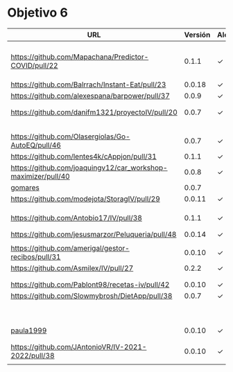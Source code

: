 # Objetivo 6

| URL                                                           | Versión | Alcanzado |
|---------------------------------------------------------------|---------|-----------|
| <!-- Enlace de noise-kngdm -->                                |         |           |
| <!-- Enlace de Esturillo98 -->                                |         |           |
| <!-- Enlace de LuisArostegui -->                              |         |           |
| <!-- Enlace de Paszser -->                                    |         |           |
| https://github.com/Mapachana/Predictor-COVID/pull/22          |  0.1.1  | ✓         |
| <!-- Enlace de eantoniocalo18 -->                             |         |           |
| <!-- Enlace de NachoCarher -->                                |         |           |
| <!-- Enlace de C L A -->                                      |         |           |
| https://github.com/Balrrach/Instant-Eat/pull/23               | 0.0.18  | ✓         |
| https://github.com/alexespana/barpower/pull/37                | 0.0.9   | ✓         |
| <!-- Enlace de Javierexmar -->                                |         |           |
| <!-- Enlace de MarinoFajardo -->                              |         |           |
| https://github.com/danifm1321/proyectoIV/pull/20              | 0.0.7   | ✓         |
| <!-- Enlace de josevilchez247 -->                             |         |           |
| <!-- Enlace de arguellesm -->                                 |         |           |
| <!-- Enlace de DFolchA -->                                    |         |           |
| <!-- Enlace de JaimeGM96 -->                                  |         |           |
| <!-- Enlace de agr8 -->                                       |         |           |
| https://github.com/Olasergiolas/Go-AutoEQ/pull/46             | 0.0.7   |  ✓        |
| https://github.com/lentes4k/cAppjon/pull/31                   | 0.1.1   | ✓         |
| https://github.com/joaquingv12/car_workshop-maximizer/pull/40 | 0.0.8   | ✓         |
| [gomares](https://github.com/gomares/More-mangas/pull/41)     | 0.0.7   |            |
| https://github.com/modejota/StoragIV/pull/29                  | 0.0.11  | ✓         |
| <!-- Enlace de argelion14 -->                                 |         |           |
| <!-- Enlace de juanmihdz -->                                  |         |           |
| <!-- Enlace de venrra -->                                     |         |           |
| https://github.com/Antobio17/IV/pull/38                       | 0.1.1   | ✓         |
| <!-- Enlace de manujurado1 -->                                |         |           |
| <!-- Enlace de migueorg -->                                   |         |           |
| https://github.com/jesusmarzor/Peluqueria/pull/48             | 0.0.14  | ✓         |
| <!-- Enlace de francisco3207 -->                              |         |           |
| https://github.com/amerigal/gestor-recibos/pull/31            | 0.0.10  | ✓         |
| https://github.com/Asmilex/IV/pull/27                         | 0.2.2   | ✓         |
| <!-- Enlace de ismaelmontesinos -->                           |         |           |
| <!-- Enlace de morevi -->                                     |         |           |
| https://github.com/Pablont98/recetas-iv/pull/42               | 0.0.10  | ✓         |
| https://github.com/Slowmybrosh/DietApp/pull/38                | 0.0.7   | ✓         |
| <!-- Enlace de sorozcov -->                                   |         |           |
| <!-- Enlace de jlortega00 -->                                 |         |           |
| <!-- Enlace de Xileon310 -->                                  |         |           |
| <!-- Enlace de Parka015 -->                                   |         |           |
| <!-- Enlace de edusegrich -->                                 |         |           |
| <!-- Enlace de LuisSS20 -->                                   |         |           |
| <!-- Enlace de juanfran00 -->                                 |         |           |
| <!-- Enlace de Albertotc99 -->                                |         |           |
| <!-- Enlace de aleveji -->                                    |         |           |
| [paula1999](https://github.com/paula1999/Tune-in/pull/22)     | 0.0.10  |  ✓        |
| <!-- Enlace de xCyal -->                                      |         |           |
| <!-- Enlace de vlljuan99 -->                                  |         |           |
| https://github.com/JAntonioVR/IV-2021-2022/pull/38            | 0.0.10  |   ✓       |
| <!-- Enlace de pablozafra97 -->                               |         |           |
